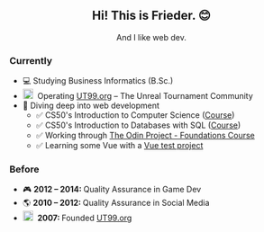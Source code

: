 

<h2 align="center">Hi! This is Frieder. 😊</h2>
<p align="center">And I like web dev.</p>

<h3>Currently</h3>
<ul>
  <li>💻 Studying Business Informatics (B.Sc.)</li>
   <li><img src="https://ut99.org/utlogo2b.png" width="18" height="18">&nbsp;&nbsp;Operating <a href="https://ut99.org" title="UT99.org – The Unreal Tournament Community">UT99.org</a> – The Unreal Tournament Community</li>
  <li>💪 Diving deep into web development  
  <ul>
    <li>✅ CS50's Introduction to Computer Science (<a href="https://www.edx.org/learn/computer-science/harvard-university-cs50-s-introduction-to-computer-science" title="CS50: Introduction to Computer Science">Course</a>)</li>
    <li>✅ CS50's Introduction to Databases with SQL (<a href="https://www.edx.org/learn/sql/harvard-university-cs50-s-introduction-to-databases-with-sql" title="CS50: Introduction to Computer Science">Course</a>)</li>
    <li>✅ Working through <a href="https://www.theodinproject.com" title="The Odin Project">The Odin Project - Foundations Course</a></li>
    <li>✅ Learning some Vue with a <a href="https://github.com/friwid/vue-test1" title="Browsergame Test">Vue test project</a></li>
    

  </ul>
</ul>

<h3>Before</h3>
<ul>
  <li>🎮 <strong>2012 – 2014: </strong> Quality Assurance in Game Dev</li>
  <li>🌎 <strong>2010 – 2012: </strong> Quality Assurance in Social Media</li>
  <li><img src="https://ut99.org/utlogo2b.png" width="18" height="18">&nbsp;&nbsp;<strong>2007: </strong>Founded <a href="https://ut99.org" title="UT99.org – The Unreal Tournament Community">UT99.org</a></li>
</ul>
